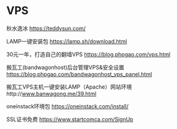 # VPS


秋水逸冰 https://teddysun.com/ 

LAMP一键安装包 https://lamp.sh/download.html 

30元一年，打造自己的翻墙VPS https://blog.phpgao.com/vps.html

搬瓦工(bandwagonhost)后台管理VPS&安全设置 https://blog.phpgao.com/bandwagonhost_vps_panel.html


搬瓦工VPS主机一键安装LAMP（Apache）网站环境http://www.banwagong.me/39.html

oneinstack环境包 https://oneinstack.com/install/


SSL证书免费 https://www.startcomca.com/SignUp
